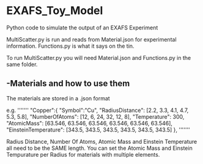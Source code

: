 # EXAFS_Toy_Model
Python code to simulate the output of an EXAFS Experiment

MultiScatter.py is run and reads from Material.json for experimental information. Functions.py is what it says on the tin.

To run MultiScatter.py you will need Material.json and Functions.py in the same folder.

-Materials and how to use them
-

The materials are stored in a .json format

e.g.
'''''''
"Copper":{
		"Symbol":"Cu",
		"RadiusDistance": [2.2, 3.3, 4.1, 4.7, 5.3, 5.8],
		"NumberOfAtoms": [12, 6, 24, 32, 12, 8],
		"Temperature": 300,
		"AtomicMass": [63.546, 63.546, 63.546, 63.546, 63.546, 63.546],
		"EinsteinTemperature": [343.5, 343.5, 343.5, 343.5, 343.5, 343.5]
	},
'''''''

Radius Distance, Number Of Atoms, Atomic Mass and Einstein Temperature all need to be the SAME length. 
You can set the Atomic Mass and Einstein Tempurature per Radius for materials with multiple elements.

